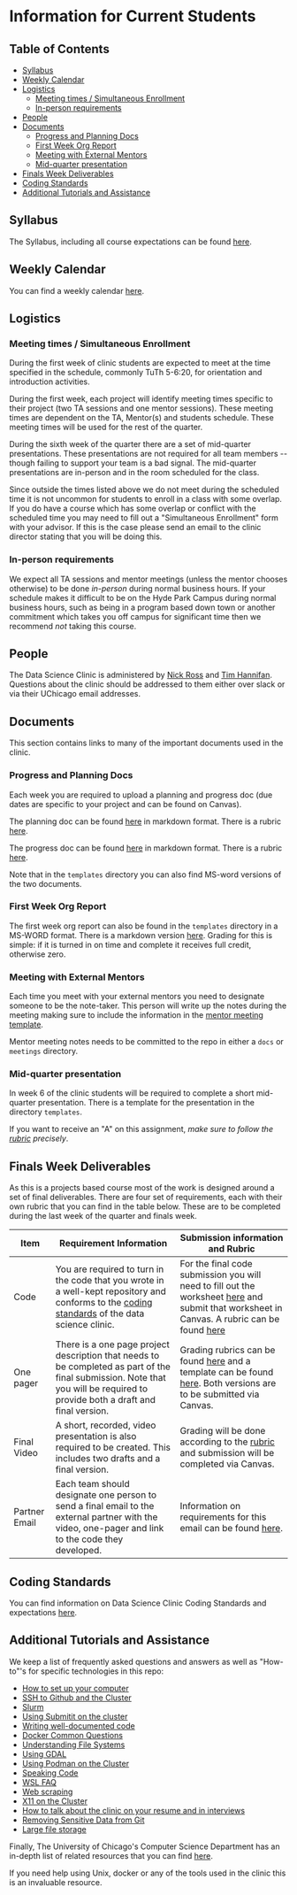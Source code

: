 # Information for Current Students
## Table of Contents
<!-- do not change TOC, generated from script -->
<!-- `npx markdown-toc -i students/index.md` --> 

<!-- toc -->

- [Syllabus](#syllabus)
- [Weekly Calendar](#weekly-calendar)
- [Logistics](#logistics)
  * [Meeting times / Simultaneous Enrollment](#meeting-times--simultaneous-enrollment)
  * [In-person requirements](#in-person-requirements)
- [People](#people)
- [Documents](#documents)
  * [Progress and Planning Docs](#progress-and-planning-docs)
  * [First Week Org Report](#first-week-org-report)
  * [Meeting with External Mentors](#meeting-with-external-mentors)
  * [Mid-quarter presentation](#mid-quarter-presentation)
- [Finals Week Deliverables](#finals-week-deliverables)
- [Coding Standards](#coding-standards)
- [Additional Tutorials and Assistance](#additional-tutorials-and-assistance)

<!-- tocstop -->

## Syllabus
The Syllabus, including all course expectations can be found [here](../syllabus/syllabus.md).

## Weekly Calendar
You can find a weekly calendar [here](../syllabus/weekly-plan.md). 

## Logistics
### Meeting times / Simultaneous Enrollment

During the first week of clinic students are expected to meet at the time specified in the schedule, commonly TuTh 5-6:20, for orientation and introduction activities. 

During the first week, each project will identify meeting times specific to their project (two TA sessions and one mentor sessions). These meeting times are dependent on the TA, Mentor(s) and students schedule. These meeting times will be used for the rest of the quarter.

During the sixth week of the quarter there are a set of mid-quarter presentations. These presentations are not required for all team members -- though failing to support your team is a bad signal. The mid-quarter presentations are in-person and in the room scheduled for the class.

Since outside the times listed above we do not meet during the scheduled time it is not uncommon for students to enroll in a class with some overlap. If you do have a course which has some overlap or conflict with the scheduled time you may need to fill out a "Simultaneous Enrollment" form with your advisor. If this is the case please send an email to the clinic director stating that you will be doing this.

### In-person requirements

We expect all TA sessions and mentor meetings (unless the mentor chooses otherwise) to be done _in-person_ during normal business hours. If your schedule makes it difficult to be on the Hyde Park Campus during normal business hours, such as being in a program based down town or another commitment which takes you off campus for significant time then we recommend _not_ taking this course.


## People

The Data Science Clinic is administered by [Nick Ross](https://nickross.site) and [Tim Hannifan](https://github.com/timhannifan). Questions about the clinic should be addressed to them either over slack or via their UChicago email addresses.  


## Documents 

This section contains links to many of the important documents used in the clinic. 


### Progress and Planning Docs

Each week you are required to upload a planning and progress doc (due dates are specific to your project and can be found on Canvas). 

The planning doc can be found [here](../templates/planning-doc.md) in markdown format. There is a rubric [here](../rubrics/planning-doc-rubric.md).

The progress doc can be found [here](../templates/progress-doc.md) in markdown format. There is a rubric [here](../rubrics/progress-doc-rubric.md).

Note that in the `templates` directory you can also find MS-word versions of the two documents.

### First Week Org Report

The first week org report can also be found in the `templates` directory in a MS-WORD format. There is a markdown version [here](../templates/week-1-org-report.md). Grading for this is simple: if it is turned in on time and complete it receives full credit, otherwise zero.

### Meeting with External Mentors

Each time you meet with your external mentors you need to designate someone to be the note-taker. This person will write up the notes during the meeting making sure to include the information in the [mentor meeting template](../templates/mentor-meeting.md).

Mentor meeting notes needs to be committed to the repo in either a `docs` or `meetings` directory.

### Mid-quarter presentation

In week 6 of the clinic students will be required to complete a short mid-quarter presentation. There is a template for the presentation in the directory `templates`. 

If you want to receive an "A" on this assignment, _make sure to follow the [rubric](../rubrics/mid-quarter-presentation-rubric.md) precisely_.

## Finals Week Deliverables

As this is a projects based course most of the work is designed around a set of final deliverables. There are four set of requirements, each with their own rubric that you can find in the table below. These are to be completed during the last week of the quarter and finals week.

| Item | Requirement Information | Submission information and Rubric | 
| --- | --- | --- |
| Code | You are required to turn in the code that you wrote in a well-kept repository and conforms to the [coding standards](../coding-standards/coding-standards.md) of the data science clinic. | For the final code submission you will need to fill out the worksheet [here](../templates/final-technical-submission.md) and submit that worksheet in Canvas. A rubric can be found [here](../rubrics/final-technical-cleanup.md) | 
| One pager | There is a one page project description that needs to be completed as part of the final submission. Note that you will be required to provide both a draft and final version. | Grading rubrics can be found [here](../rubrics/one-pager.md) and a template can be found [here](../templates/one-pager-template.docx). Both versions are to be submitted via Canvas. |
| Final Video | A short, recorded, video presentation is also required to be created. This includes two drafts and a final version. | Grading will be done according to the [rubric](../rubrics/final-video.md) and submission will be completed via Canvas. |
| Partner Email | Each team should designate one person to send a final email to the external partner with the video, one-pager and link to the code they developed. | Information on requirements for this email can be found [here](../rubrics/final-email.md). | 

## Coding Standards
You can find information on Data Science Clinic Coding Standards and expectations [here](../coding-standards/coding-standards.md).


## Additional Tutorials and Assistance
We keep a list of frequently asked questions and answers as well as "How-to"'s for specific technologies in this repo:

* [How to set up your computer](../tutorials/clinic-computer-setup.md)
* [SSH to Github and the Cluster](../tutorials/ssh_github_cluster.md)
* [Slurm](../tutorials/slurm.md)
* [Using Submitit on the cluster](../tutorials/submit-it.md)
* [Writing well-documented code](../coding-standards/code-example.md)
* [Docker Common Questions](../tutorials/Docker.md)
* [Understanding File Systems](../tutorials/filepaths.md)
* [Using GDAL](../tutorials/geopandas-dockerfile.md)
* [Using Podman on the Cluster](../tutorials/podman.md)
* [Speaking Code](../tutorials/speaking-code.md)
* [WSL FAQ](../tutorials/WSL.md)
* [Web scraping](../tutorials/web_scraping.md)
* [X11 on the Cluster](../tutorials/X11.md)
* [How to talk about the clinic on your resume and in interviews](../tutorials/resume-interviews.md)
* [Removing Sensitive Data from Git](../tutorials/remove_data_git.md)
* [Large file storage](../tutorials/large_file_storage.md)

Finally, The University of Chicago's Computer Science Department has an in-depth list of related resources that you can find [here](https://uchicago-cs.github.io/student-resource-guide/). 

If you need help using Unix, docker or any of the tools used in the clinic this is an invaluable resource.